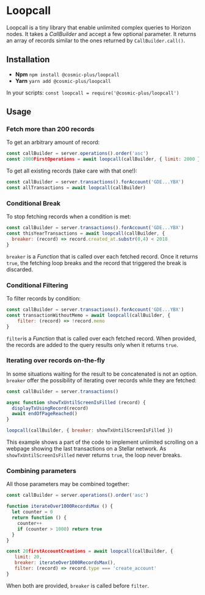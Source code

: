 # Loopcall

Loopcall is a tiny library that enable unlimited complex queries to Horizon 
nodes. It takes a *CallBuilder* and accept a few optional parameter. It returns 
an array of records similar to the ones returned by `CallBuilder.call()`.

## Installation

* **Npm** `npm install @cosmic-plus/loopcall`
* **Yarn** `yarn add @cosmic-plus/loopcall`

In your scripts: `const loopcall = require('@cosmic-plus/loopcall')`

## Usage

### Fetch more than 200 records

To get an arbitrary amount of record:

```js
const callBuilder = server.operations().order('asc')
const 2000FirstOperations = await loopcall(callBuilder, { limit: 2000 })
```

To get all existing records (take care with that one!):

```js
const callBuilder = server.transactions().forAccount('GDE...YBX')
const allTransactions = await loopcall(callBuilder)
```

### Conditional Break

To stop fetching records when a condition is met:

```js
const callBuilder = server.transactions().forAccount('GDE...YBX')
const thisYearTransactions = await loopcall(callBuilder, {
  breaker: (record) => record.created_at.substr(0,4) < 2018
}
```

`breaker` is a *Function* that is called over each fetched record. Once it 
returns `true`, the fetching loop breaks and the record that triggered 
the break is discarded.

### Conditional Filtering

To filter records by condition:

```js
const callBuilder = server.transactions().forAccount('GDE...YBX')
const transactionWithoutMemo = await loopcall(callBuilder, {
    filter: (record) => !record.memo
}
```

`filter`is a *Function* that is called over each fetched record. When provided, 
the records are added to the query results only when it returns `true`.

### Iterating over records on-the-fly

In some situations waiting for the result to be concatenated is not an option.
`breaker` offer the possibility of iterating over records while they are
fetched:

```js
const callBuilder = server.transactions()

async function showTxUntilScreenIsFilled (record) {
  displayTxUsingRecord(record)
  await endOfPageReached()
}

loopcall(callBuilder, { breaker: showTxUntilScreenIsFilled })
```

This example shows a part of the code to implement unlimited scrolling on a 
webpage showing the last transactions on a Stellar network. As 
`showTxUntilScreenIsFilled` never returns `true`, the loop never breaks.

### Combining parameters

All those parameters may be combined together:

```js
const callBuilder = server.operations().order('asc')

function iterateOver1000RecordsMax () {
  let counter = 0
  return function () {
    counter++
    if (counter > 1000) return true
  }
}

const 20firstAccountCreations = await loopcall(callBuilder, {
   limit: 20,
   breaker: iterateOver1000RecordsMax(),
   filter: (record) => record.type === 'create_account'
}
```

When both are provided, `breaker` is called before `filter`.
